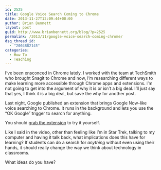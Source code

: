 ```yaml
---
id: 2525
title: Google Voice Search Coming to Chrome
date: 2013-11-27T12:09:44+00:00
author: Brian Bennett
layout: post
guid: http://www.brianbennett.org/blog/?p=2525
permalink: /2013/11/google-voice-search-coming-chrome/
dsq_thread_id:
  - "2004882145"
categories:
  - How To
  - Teaching
---
```

I&#8217;ve been ensconced in Chrome lately. I worked with the team at TechSmith who brought Snagit to Chrome and now, I&#8217;m researching different ways to make learning more accessible through Chrome apps and extensions. I&#8217;m not going to get into the argument of why it is or isn&#8217;t a big deal. I&#8217;ll just say that yes, I think it is a big deal, but save the why for another post.

Last night, Google published an extension that brings Google Now-like voice searching to Chrome. It runs in the background and lets you use the &#8220;OK Google&#8221; trigger to search for anything.

You should [grab the extension](https://chrome.google.com/webstore/detail/google-voice-search-hotwo/bepbmhgboaologfdajaanbcjmnhjmhfn) to try it yourself.



Like I said in the video, other than feeling like I&#8217;m in Star Trek, talking to my computer and having it talk back, what implications does this have for learning? If students can do a search for _anything_ without even using their hands, it should really change the way we think about technology in classrooms.

What ideas do you have?